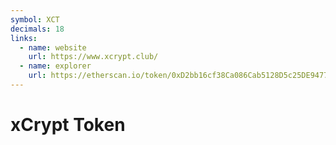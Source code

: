 ```yaml
---
symbol: XCT
decimals: 18
links:
  - name: website
    url: https://www.xcrypt.club/
  - name: explorer
    url: https://etherscan.io/token/0xD2bb16cf38Ca086Cab5128D5c25DE9477eBD596B
---
```


# xCrypt Token
